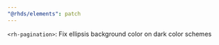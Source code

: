 ```yaml
---
"@rhds/elements": patch
---
```


`<rh-pagination>`: Fix ellipsis background color on dark color schemes